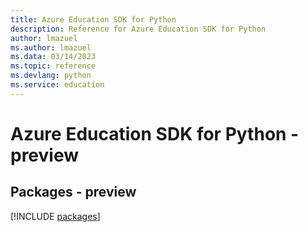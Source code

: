 ```yaml
---
title: Azure Education SDK for Python
description: Reference for Azure Education SDK for Python
author: lmazuel
ms.author: lmazuel
ms.data: 03/14/2023
ms.topic: reference
ms.devlang: python
ms.service: education
---
```

# Azure Education SDK for Python - preview
## Packages - preview
[!INCLUDE [packages](education-index.md)]